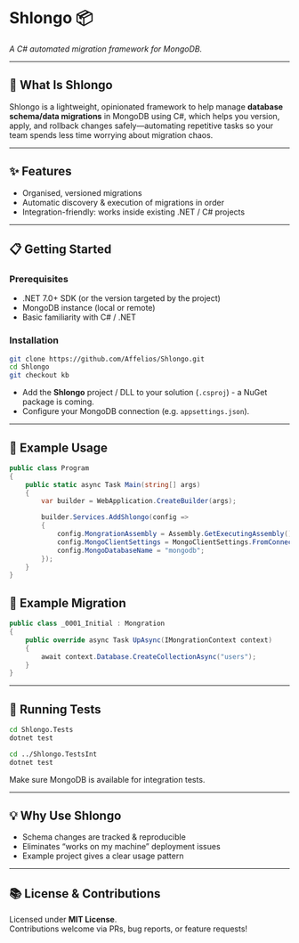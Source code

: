 # Shlongo 📦
*A C# automated migration framework for MongoDB.*

---

## 🚀 What Is Shlongo
Shlongo is a lightweight, opinionated framework to help manage **database schema/data migrations** in MongoDB using C#, which helps you version, apply, and rollback changes safely—automating repetitive tasks so your team spends less time worrying about migration chaos.

---

## ✨ Features
- Organised, versioned migrations  
- Automatic discovery & execution of migrations in order  
- Integration-friendly: works inside existing .NET / C# projects  

---

## 📋 Getting Started

### Prerequisites
- .NET 7.0+ SDK (or the version targeted by the project)  
- MongoDB instance (local or remote)  
- Basic familiarity with C# / .NET  

### Installation
```bash
git clone https://github.com/Affelios/Shlongo.git
cd Shlongo
git checkout kb
```

- Add the **Shlongo** project / DLL to your solution (`.csproj`) - a NuGet package is coming.  
- Configure your MongoDB connection (e.g. `appsettings.json`).  

---

## 🔌 Example Usage
```csharp
public class Program
{
    public static async Task Main(string[] args)
    {
        var builder = WebApplication.CreateBuilder(args);

        builder.Services.AddShlongo(config =>
        {
            config.MongrationAssembly = Assembly.GetExecutingAssembly();
            config.MongoClientSettings = MongoClientSettings.FromConnectionString(builder.Configuration.GetConnectionString("mongo"));
            config.MongoDatabaseName = "mongodb";
        });
    }
}
```

## 🔌 Example Migration
```csharp
public class _0001_Initial : Mongration
{
    public override async Task UpAsync(IMongrationContext context)
    {
        await context.Database.CreateCollectionAsync("users");
    }
}
```

---

## 🧪 Running Tests
```bash
cd Shlongo.Tests
dotnet test

cd ../Shlongo.TestsInt
dotnet test
```
Make sure MongoDB is available for integration tests.

---

## 💡 Why Use Shlongo
- Schema changes are tracked & reproducible  
- Eliminates “works on my machine” deployment issues  
- Example project gives a clear usage pattern  

---

## 📚 License & Contributions
Licensed under **MIT License**.  
Contributions welcome via PRs, bug reports, or feature requests!  
